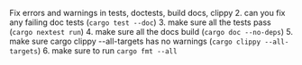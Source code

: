 Fix errors and warnings in tests, doctests, build docs, clippy 2. can you fix any failing doc tests
(`cargo test --doc`) 3. make sure all the tests pass (`cargo nextest run`) 4. make sure all the docs
build (`cargo doc --no-deps`) 5. make sure cargo clippy --all-targets has no warnings
(`cargo clippy --all-targets`) 6. make sure to run `cargo fmt --all`
